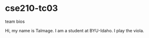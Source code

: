 # cse210-tc03
team bios
    

Hi, my name is Talmage. I am a student at BYU-Idaho. I play the viola.
